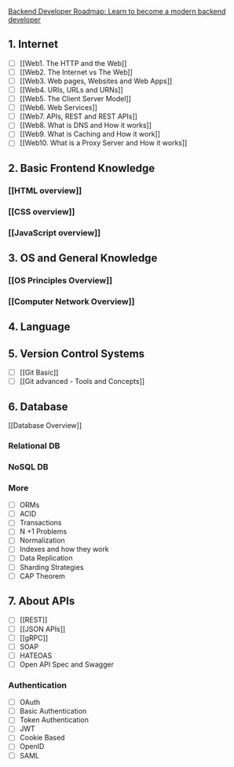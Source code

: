 [Backend Developer Roadmap: Learn to become a modern backend developer](https://roadmap.sh/backend)
## 1. Internet
* [ ] [[Web1. The HTTP and the Web]]
* [ ] [[Web2. The Internet vs The Web]]
* [ ] [[Web3. Web pages, Websites and Web Apps]]
* [ ] [[Web4. URIs, URLs and URNs]]
* [ ] [[Web5. The Client Server Model]]
* [ ] [[Web6. Web Services]]
* [ ] [[Web7. APIs, REST and REST APIs]]
* [ ] [[Web8. What is DNS and How it works]]
* [ ] [[Web9. What is Caching and How it work]]
* [ ] [[Web10. What is a Proxy Server and How it works]]

## 2. Basic Frontend Knowledge
### [[HTML overview]]

### [[CSS overview]]

### [[JavaScript overview]]

## 3. OS and General Knowledge
### [[OS Principles Overview]]

### [[Computer Network Overview]]

## 4. Language

## 5. Version Control Systems
* [ ] [[Git Basic]]
* [ ] [[Git advanced - Tools and Concepts]]

## 6. Database
[[Database Overview]]
### Relational DB

### NoSQL DB

### More
* [ ] ORMs
* [ ] ACID
* [ ] Transactions
* [ ] N +1 Problems
* [ ] Normalization
* [ ] Indexes and how they work
* [ ] Data Replication
* [ ] Sharding Strategies
* [ ] CAP Theorem

## 7. About APIs
* [ ] [[REST]]
* [ ] [[JSON APIs]]
* [ ] [[gRPC]]
* [ ] SOAP
* [ ] HATEOAS
* [ ] Open API Spec and Swagger

### Authentication
* [ ] OAuth
* [ ] Basic Authentication
* [ ] Token Authentication
* [ ] JWT
* [ ] Cookie Based
* [ ] OpenID
* [ ] SAML
